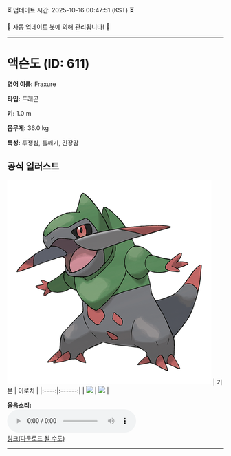 
⏳ 업데이트 시간: 2025-10-16 00:47:51 (KST) ⏳

🤖 자동 업데이트 봇에 의해 관리됩니다! 🤖

---

# 액슨도 (ID: 611)
**영어 이름:** Fraxure

**타입:** 드래곤

**키:** 1.0 m

**몸무게:** 36.0 kg

**특성:** 투쟁심, 틀깨기, 긴장감

## 공식 일러스트
![](https://raw.githubusercontent.com/PokeAPI/sprites/master/sprites/pokemon/other/official-artwork/611.png)
| 기본 | 이로치 |
|:----:|:------:|
| <img src="http://play.pokemonshowdown.com/sprites/ani/fraxure.gif" width="200"> | <img src="http://play.pokemonshowdown.com/sprites/ani-shiny/fraxure.gif" width="200"> |

**울음소리:**<br><audio controls src="https://raw.githubusercontent.com/PokeAPI/cries/main/cries/pokemon/latest/611.ogg"></audio><br> [링크(다운로드 될 수도)](https://raw.githubusercontent.com/PokeAPI/cries/main/cries/pokemon/latest/611.ogg)


---
